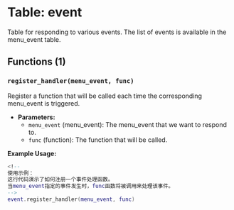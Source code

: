 # Table: event

<!-- 
事件表（event）用于响应各种菜单事件。你可以通过这个表注册事件处理函数，当特定的菜单事件被触发时，相应的处理函数就会被调用。
所有可用的菜单事件类型都定义在menu_event表中。
-->

Table for responding to various events. The list of events is available in the menu_event table.

## Functions (1)

### `register_handler(menu_event, func)`

<!-- 
注册一个事件处理函数。每当指定的菜单事件被触发时，这个处理函数就会被调用。

参数说明：
- menu_event：要响应的菜单事件类型，必须是menu_event表中定义的有效事件类型
- func：事件处理函数，当指定的菜单事件发生时，这个函数会被自动调用
-->

Register a function that will be called each time the corresponding menu_event is triggered.

- **Parameters:**
  - `menu_event` (menu_event): The menu_event that we want to respond to.
  - `func` (function): The function that will be called.

**Example Usage:**
```lua
<!-- 
使用示例：
这行代码演示了如何注册一个事件处理函数。
当menu_event指定的事件发生时，func函数将被调用来处理该事件。
-->
event.register_handler(menu_event, func)
```


